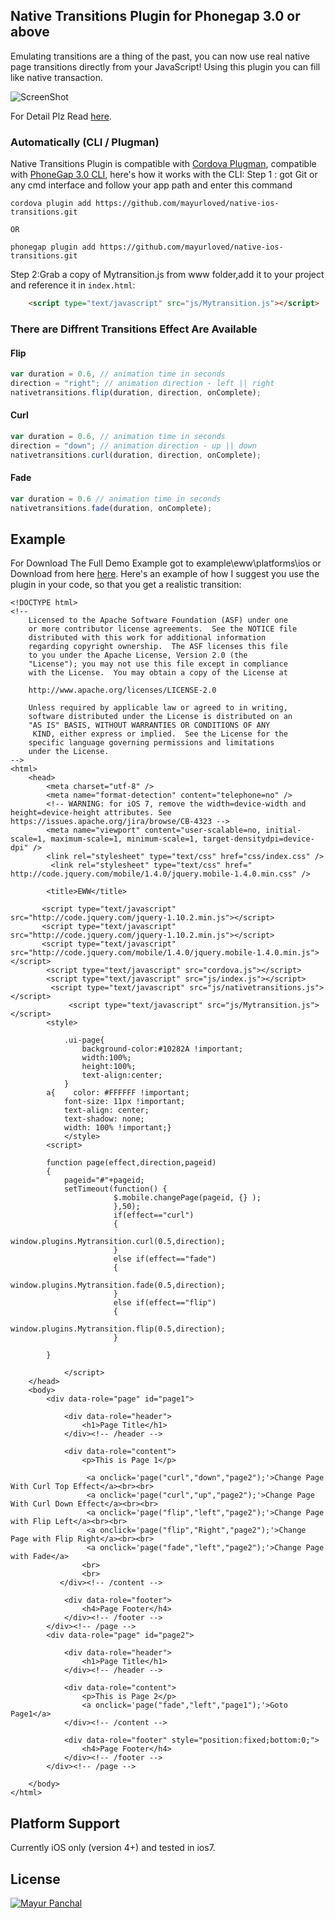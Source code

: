 ## Native Transitions Plugin for Phonegap 3.0 or above

Emulating transitions are a thing of the past, you can now use real native page transitions directly from your JavaScript! Using this plugin you can fill like native transaction.

![ScreenShot](http://www.excellentwebworld.com/wp-content/uploads/2014/01/banner.jpg)

For Detail Plz Read [here](http://www.excellentwebworld.com//native-transitions-plugin-for-ios-phonegap).

### Automatically (CLI / Plugman)
Native Transitions Plugin is compatible with [Cordova Plugman](https://github.com/apache/cordova-plugman), compatible with [PhoneGap 3.0 CLI](http://docs.phonegap.com/en/3.0.0/guide_cli_index.md.html#The%20Command-line%20Interface_add_features), here's how it works with the CLI:
Step 1 : got Git or any cmd interface and follow your app path and enter this command
```
cordova plugin add https://github.com/mayurloved/native-ios-transitions.git

OR

phonegap plugin add https://github.com/mayurloved/native-ios-transitions.git
```
Step 2:Grab a copy of Mytransition.js from www folder,add it to your project and reference it in `index.html`:

```html
    <script type="text/javascript" src="js/Mytransition.js"></script>
```
### There are Diffrent Transitions Effect Are Available 

#### Flip

```js
var duration = 0.6, // animation time in seconds
direction = "right"; // animation direction - left || right
nativetransitions.flip(duration, direction, onComplete);
```

#### Curl

```js
var duration = 0.6, // animation time in seconds
direction = "down"; // animation direction - up || down
nativetransitions.curl(duration, direction, onComplete);
```

#### Fade
```js
var duration = 0.6 // animation time in seconds
nativetransitions.fade(duration, onComplete);
```

## Example
For Download The Full Demo Example got to example\eww\platforms\ios or Download from here [here](http://www.excellentwebworld.com/wp-content/uploads/2014/01/eww.zip).
Here's an example of how I suggest you use the plugin in your code, so that you get a realistic transition:

```
<!DOCTYPE html>
<!--
    Licensed to the Apache Software Foundation (ASF) under one
    or more contributor license agreements.  See the NOTICE file
    distributed with this work for additional information
    regarding copyright ownership.  The ASF licenses this file
    to you under the Apache License, Version 2.0 (the
    "License"); you may not use this file except in compliance
    with the License.  You may obtain a copy of the License at

    http://www.apache.org/licenses/LICENSE-2.0

    Unless required by applicable law or agreed to in writing,
    software distributed under the License is distributed on an
    "AS IS" BASIS, WITHOUT WARRANTIES OR CONDITIONS OF ANY
     KIND, either express or implied.  See the License for the
    specific language governing permissions and limitations
    under the License.
-->
<html>
    <head>
        <meta charset="utf-8" />
        <meta name="format-detection" content="telephone=no" />
        <!-- WARNING: for iOS 7, remove the width=device-width and height=device-height attributes. See https://issues.apache.org/jira/browse/CB-4323 -->
        <meta name="viewport" content="user-scalable=no, initial-scale=1, maximum-scale=1, minimum-scale=1, target-densitydpi=device-dpi" />
        <link rel="stylesheet" type="text/css" href="css/index.css" />
         <link rel="stylesheet" type="text/css" href=" http://code.jquery.com/mobile/1.4.0/jquery.mobile-1.4.0.min.css" />
        
        <title>EWW</title>
      
       <script type="text/javascript" src="http://code.jquery.com/jquery-1.10.2.min.js"></script>
       <script type="text/javascript" src="http://code.jquery.com/jquery-1.10.2.min.js"></script>
       <script type="text/javascript" src="http://code.jquery.com/mobile/1.4.0/jquery.mobile-1.4.0.min.js"></script>
        <script type="text/javascript" src="cordova.js"></script>
        <script type="text/javascript" src="js/index.js"></script>
         <script type="text/javascript" src="js/nativetransitions.js"></script>
             <script type="text/javascript" src="js/Mytransition.js"></script>
        <style>
            
            .ui-page{
                background-color:#10282A !important;
                width:100%;
                height:100%;
                text-align:center;
            }
        a{    color: #FFFFFF !important;
            font-size: 11px !important;
            text-align: center;
            text-shadow: none;
            width: 100% !important;}
            </style>
        <script>
                      
        function page(effect,direction,pageid)
        {
            pageid="#"+pageid;
            setTimeout(function() {
                       $.mobile.changePage(pageid, {} );
                       },50);
                       if(effect=="curl")
                       {
                           window.plugins.Mytransition.curl(0.5,direction);
                       }
                       else if(effect=="fade")
                       {
                           window.plugins.Mytransition.fade(0.5,direction);
                       }
                       else if(effect=="flip")
                       {
                           window.plugins.Mytransition.flip(0.5,direction);
                       }
                       
        }

            </script>
    </head>
    <body>
        <div data-role="page" id="page1">
            
            <div data-role="header">
                <h1>Page Title</h1>
            </div><!-- /header -->
            
            <div data-role="content">
                <p>This is Page 1</p>
                
                 <a onclick='page("curl","down","page2");'>Change Page With Curl Top Effect</a><br><br>
                 <a onclick='page("curl","up","page2");'>Change Page With Curl Down Effect</a><br><br>
                 <a onclick='page("flip","left","page2");'>Change Page with Flip Left</a><br><br>
                 <a onclick='page("flip","Right","page2");'>Change Page with Flip Right</a><br><br>
                 <a onclick='page("fade","left","page2");'>Change Page with Fade</a>
                <br>
                <br>
           </div><!-- /content -->
            
            <div data-role="footer">
                <h4>Page Footer</h4>
            </div><!-- /footer -->
        </div><!-- /page -->
        <div data-role="page" id="page2">
            
            <div data-role="header">
                <h1>Page Title</h1>
            </div><!-- /header -->
            
            <div data-role="content">
                <p>This is Page 2</p>
                <a onclick='page("fade","left","page1");'>Goto Page1</a>
            </div><!-- /content -->
            
            <div data-role="footer" style="position:fixed;bottom:0;">
                <h4>Page Footer</h4>
            </div><!-- /footer -->
        </div><!-- /page -->

    </body>
</html>

```

## Platform Support

Currently iOS only (version 4+) and tested in ios7.

## License

[![Mayur Panchal](http://excellentwebworld.com/wp-content/uploads/2013/07/logo.png)](http://www.excellentwebworld.com/ "Blogging")